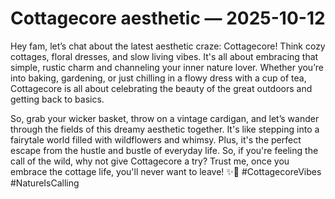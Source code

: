 # Cottagecore aesthetic — 2025-10-12

Hey fam, let’s chat about the latest aesthetic craze: Cottagecore! Think cozy cottages, floral dresses, and slow living vibes. It's all about embracing that simple, rustic charm and channeling your inner nature lover. Whether you’re into baking, gardening, or just chilling in a flowy dress with a cup of tea, Cottagecore is all about celebrating the beauty of the great outdoors and getting back to basics.

So, grab your wicker basket, throw on a vintage cardigan, and let’s wander through the fields of this dreamy aesthetic together. It's like stepping into a fairytale world filled with wildflowers and whimsy. Plus, it's the perfect escape from the hustle and bustle of everyday life. So, if you're feeling the call of the wild, why not give Cottagecore a try? Trust me, once you embrace the cottage life, you'll never want to leave! ✨🌿 #CottagecoreVibes #NatureIsCalling